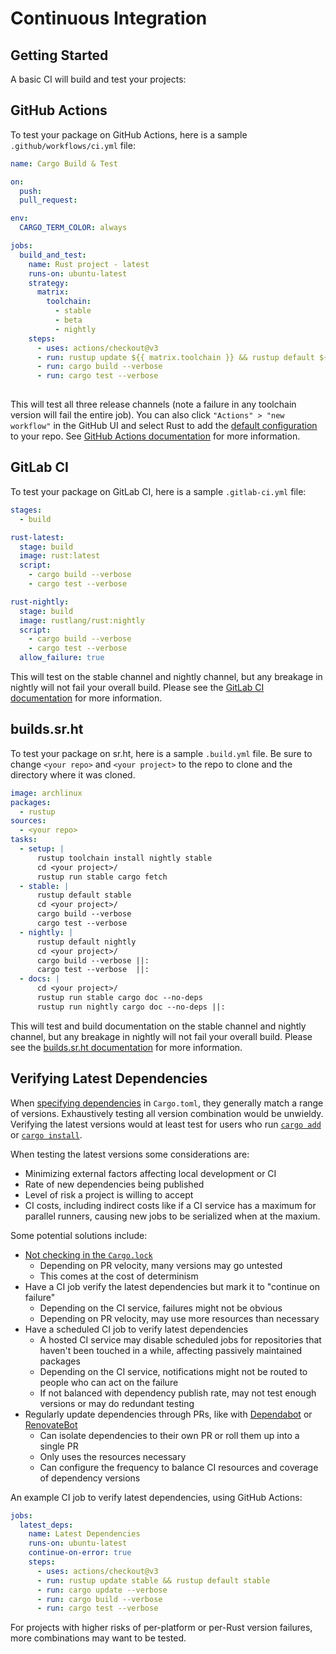 # Continuous Integration

## Getting Started

A basic CI will build and test your projects:

## GitHub Actions

To test your package on GitHub Actions, here is a sample `.github/workflows/ci.yml` file:

```yaml
name: Cargo Build & Test

on:
  push:
  pull_request:

env: 
  CARGO_TERM_COLOR: always

jobs:
  build_and_test:
    name: Rust project - latest
    runs-on: ubuntu-latest
    strategy:
      matrix:
        toolchain:
          - stable
          - beta
          - nightly
    steps:
      - uses: actions/checkout@v3
      - run: rustup update ${{ matrix.toolchain }} && rustup default ${{ matrix.toolchain }}
      - run: cargo build --verbose
      - run: cargo test --verbose
  
```

This will test all three release channels (note a failure in any toolchain version will fail the entire job). You can also click `"Actions" > "new workflow"` in the GitHub UI and select Rust to add the [default configuration](https://github.com/actions/starter-workflows/blob/main/ci/rust.yml) to your repo. See [GitHub Actions documentation](https://docs.github.com/en/actions) for more information.

## GitLab CI

To test your package on GitLab CI, here is a sample `.gitlab-ci.yml` file:

```yaml
stages:
  - build

rust-latest:
  stage: build
  image: rust:latest
  script:
    - cargo build --verbose
    - cargo test --verbose

rust-nightly:
  stage: build
  image: rustlang/rust:nightly
  script:
    - cargo build --verbose
    - cargo test --verbose
  allow_failure: true
```

This will test on the stable channel and nightly channel, but any
breakage in nightly will not fail your overall build. Please see the
[GitLab CI documentation](https://docs.gitlab.com/ce/ci/yaml/index.html) for more
information.

## builds.sr.ht

To test your package on sr.ht, here is a sample `.build.yml` file.
Be sure to change `<your repo>` and `<your project>` to the repo to clone and
the directory where it was cloned.

```yaml
image: archlinux
packages:
  - rustup
sources:
  - <your repo>
tasks:
  - setup: |
      rustup toolchain install nightly stable
      cd <your project>/
      rustup run stable cargo fetch
  - stable: |
      rustup default stable
      cd <your project>/
      cargo build --verbose
      cargo test --verbose
  - nightly: |
      rustup default nightly
      cd <your project>/
      cargo build --verbose ||:
      cargo test --verbose  ||:
  - docs: |
      cd <your project>/
      rustup run stable cargo doc --no-deps
      rustup run nightly cargo doc --no-deps ||:
```

This will test and build documentation on the stable channel and nightly
channel, but any breakage in nightly will not fail your overall build. Please
see the [builds.sr.ht documentation](https://man.sr.ht/builds.sr.ht/) for more
information.

## Verifying Latest Dependencies

When [specifying dependencies](../reference/specifying-dependencies.md) in
`Cargo.toml`, they generally match a range of versions.
Exhaustively testing all version combination would be unwieldy.
Verifying the latest versions would at least test for users who run [`cargo
add`] or [`cargo install`].

When testing the latest versions some considerations are:
- Minimizing external factors affecting local development or CI
- Rate of new dependencies being published
- Level of risk a project is willing to accept
- CI costs, including indirect costs like if a CI service has a maximum for
  parallel runners, causing new jobs to be serialized when at the maxium.

Some potential solutions include:
- [Not checking in the `Cargo.lock`](../faq.md#why-have-cargolock-in-version-control)
  - Depending on PR velocity, many versions may go untested
  - This comes at the cost of determinism
- Have a CI job verify the latest dependencies but mark it to "continue on failure"
  - Depending on the CI service, failures might not be obvious
  - Depending on PR velocity, may use more resources than necessary
- Have a scheduled CI job to verify latest dependencies
  - A hosted CI service may disable scheduled jobs for repositories that
    haven't been touched in a while, affecting passively maintained packages
  - Depending on the CI service, notifications might not be routed to people
    who can act on the failure
  - If not balanced with dependency publish rate, may not test enough versions
    or may do redundant testing
- Regularly update dependencies through PRs, like with [Dependabot] or [RenovateBot]
  - Can isolate dependencies to their own PR or roll them up into a single PR
  - Only uses the resources necessary
  - Can configure the frequency to balance CI resources and coverage of dependency versions

An example CI job to verify latest dependencies, using GitHub Actions:
```yaml
jobs:
  latest_deps:
    name: Latest Dependencies
    runs-on: ubuntu-latest
    continue-on-error: true
    steps:
      - uses: actions/checkout@v3
      - run: rustup update stable && rustup default stable
      - run: cargo update --verbose
      - run: cargo build --verbose
      - run: cargo test --verbose
```
For projects with higher risks of per-platform or per-Rust version failures,
more combinations may want to be tested.

[`cargo add`]: ../commands/cargo-add.md
[`cargo install`]: ../commands/cargo-install.md
[Dependabot]: https://docs.github.com/en/code-security/dependabot/working-with-dependabot
[RenovateBot]: https://renovatebot.com/
